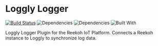 # Loggly Logger

[![Build Status](https://travis-ci.org/Reekoh/loggly-logger.svg)](https://travis-ci.org/Reekoh/loggly-logger)
![Dependencies](https://img.shields.io/david/Reekoh/loggly-logger.svg)
![Dependencies](https://img.shields.io/david/dev/Reekoh/loggly-logger.svg)
![Built With](https://img.shields.io/badge/built%20with-gulp-red.svg)

Loggly Logger Plugin for the Reekoh IoT Platform. Connects a Reekoh instance to Loggly to synchronize log data.
